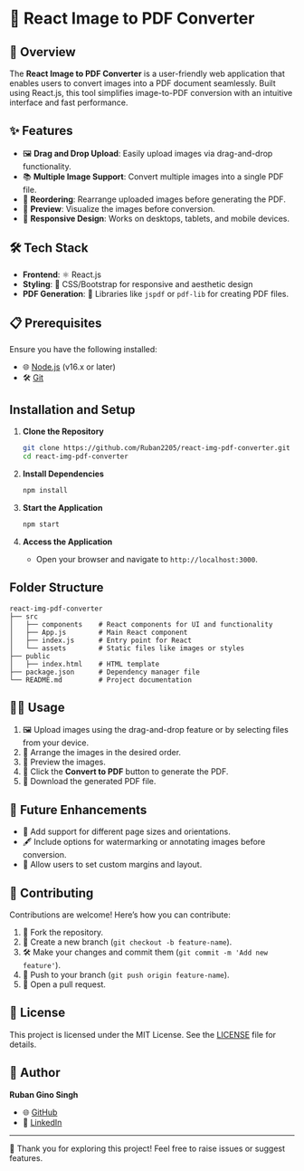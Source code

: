 # 📄 React Image to PDF Converter

## 🌟 Overview
The **React Image to PDF Converter** is a user-friendly web application that enables users to convert images into a PDF document seamlessly. Built using React.js, this tool simplifies image-to-PDF conversion with an intuitive interface and fast performance.

## ✨ Features
- 🖼️ **Drag and Drop Upload**: Easily upload images via drag-and-drop functionality.
- 📚 **Multiple Image Support**: Convert multiple images into a single PDF file.
- 🔄 **Reordering**: Rearrange uploaded images before generating the PDF.
- 👀 **Preview**: Visualize the images before conversion.
- 📱 **Responsive Design**: Works on desktops, tablets, and mobile devices.

## 🛠️ Tech Stack
- **Frontend**: ⚛️ React.js
- **Styling**: 🎨 CSS/Bootstrap for responsive and aesthetic design
- **PDF Generation**: 📜 Libraries like `jspdf` or `pdf-lib` for creating PDF files.

## 📋 Prerequisites
Ensure you have the following installed:
- 🌐 [Node.js](https://nodejs.org/) (v16.x or later)
- 🛠️ [Git](https://git-scm.com/)

## Installation and Setup
1. **Clone the Repository**
   ```bash
   git clone https://github.com/Ruban2205/react-img-pdf-converter.git
   cd react-img-pdf-converter
   ```

2. **Install Dependencies**
   ```bash
   npm install
   ```

3. **Start the Application**
   ```bash
   npm start
   ```

4. **Access the Application**
   - Open your browser and navigate to `http://localhost:3000`.

## Folder Structure
```
react-img-pdf-converter
├── src
│   ├── components    # React components for UI and functionality
│   ├── App.js        # Main React component
│   ├── index.js      # Entry point for React
│   └── assets        # Static files like images or styles
├── public
│   ├── index.html    # HTML template
├── package.json      # Dependency manager file
└── README.md         # Project documentation
```

## 🧑‍💻 Usage
1. 🖼️ Upload images using the drag-and-drop feature or by selecting files from your device.
2. 🔄 Arrange the images in the desired order.
3. 👀 Preview the images.
4. 📄 Click the **Convert to PDF** button to generate the PDF.
5. 💾 Download the generated PDF file.

## 🚧 Future Enhancements
- 📏 Add support for different page sizes and orientations.
- 🖋️ Include options for watermarking or annotating images before conversion.
- 📐 Allow users to set custom margins and layout.

## 🤝 Contributing
Contributions are welcome! Here’s how you can contribute:
1. 🍴 Fork the repository.
2. 🌿 Create a new branch (`git checkout -b feature-name`).
3. 🛠️ Make your changes and commit them (`git commit -m 'Add new feature'`).
4. 🚀 Push to your branch (`git push origin feature-name`).
5. 📨 Open a pull request.

## 📜 License
This project is licensed under the MIT License. See the [LICENSE](LICENSE) file for details.

## 👤 Author
**Ruban Gino Singh**
- 🌐 [GitHub](https://github.com/Ruban2205)
- 💼 [LinkedIn](https://linkedin.com/in/ruban2205)

---

💖 Thank you for exploring this project! Feel free to raise issues or suggest features.
